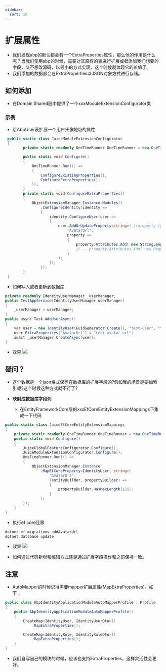 ```yaml
---
sidebar:
  sort: 10
---
```


# 扩展属性
- 我们发现abp的默认都会有一个ExtraProperties属性，那么他的作用是什么呢？当我们使用abp的时候，需要对其原有的表进行扩展或者添加我们想要的字段，又不想改源码，以最小的方式实现，这个时候就体现它的价值了。
- 我们添加的数据都会在ExtraProperties以JSON对象方式进行存储。

##  如何添加
- 在Domain.Shared层中提供了一个xxxModuleExtensionConfigurator类 

### 示例
- 给AbpUser表扩展一个用户头像地址的属性

```csharp
 public static class JuiceModuleExtensionConfigurator
 {
        private static readonly OneTimeRunner OneTimeRunner = new OneTimeRunner();

        public static void Configure()
        {
            OneTimeRunner.Run(() =>
            {
                ConfigureExistingProperties();
                ConfigureExtraProperties();
            });
        }
        private static void ConfigureExtraProperties()
        {
            ObjectExtensionManager.Instance.Modules()
                .ConfigureIdentity(identity =>
                {
                    identity.ConfigureUser(user =>
                    {
                        user.AddOrUpdateProperty<string>( //property type: string
                            "AvatarUrl",
                            property =>
                            {
                                property.Attributes.Add( new StringLengthAttribute(128)); // 最大长度为28
                                // ...property.Attributes.Add( new RequiredAttribute()); 还有很多特性直接可以使用
                            }
                        );
                    });
                });
        }
 }
```

- 如何写入或者更新到数据库

```csharp
private readonly IdentityUserManager _userManager;
public TestAppService(IdentityUserManager userManager)
{
    _userManager = userManager;
}
public async Task AddUserAsync()
{
    var user = new IdentityUser(GuidGenerator.Create(), "test-user", "test@qq.com");
    user.ExtraProperties["AvatarUrl"] = "test-avatar-url";
    await _userManager.CreateAsync(user);
}
```
- 效果
![](https://lion-abp-pro.oss-cn-shenzhen.aliyuncs.com/foods/021ff0a2396a41fe9572aefee95a2fc6_extra.png)

## 疑问？
- 这个数据是一个json格式保存在数据库的扩展字段的?假如我的场景是要加索引呢?这个时候这种方式就不行了?

- **映射成数据库字段列**
    - 在EntityFrameworkCore层的xxxEfCoreEntityExtensionMappings下集成一下代码
```csharp
public static class JuiceEfCoreEntityExtensionMappings
{
    private static readonly OneTimeRunner OneTimeRunner = new OneTimeRunner();
    public static void Configure()
    {
        JuiceGlobalFeatureConfigurator.Configure();
        JuiceModuleExtensionConfigurator.Configure();
        OneTimeRunner.Run(() =>
        {
            ObjectExtensionManager.Instance
                .MapEfCoreProperty<IdentityUser, string>(
                    "AvatarUrl",
                    (entityBuilder, propertyBuilder) =>
                    {
                        propertyBuilder.HasMaxLength(128);
                    }
                );
        });
    }
}
```
- 执行ef core迁移
```bash
dotnet ef migrations addAvatarUrl
dotnet database update
```
- 效果
![](https://lion-abp-pro.oss-cn-shenzhen.aliyuncs.com/foods/da48a1496ece4c91880708f2d4e14428_extra1.png)

- 如何通过代码新增和编辑方式还是通过扩展字段操作和之前保持一致。

## 注意
- AutoMapper的时候记得需要mapper扩展属性(MapExtraProperties)，如下：
```csharp
public class AbpIdentityApplicationModuleAutoMapperProfile : Profile
{
    public AbpIdentityApplicationModuleAutoMapperProfile()
    {
        CreateMap<IdentityUser, IdentityUserDto>()
            .MapExtraProperties();

        CreateMap<IdentityRole, IdentityRoleDto>()
            .MapExtraProperties();
    }
}
```
- 我们自写自己的模块的时候，应该也支持ExtraProperties，这样灵活性会更好。

